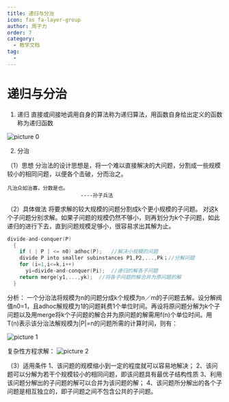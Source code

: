 ```yaml
---
title: 递归与分治
icon: fas fa-layer-group
author: 周子力
order: 7
category:
  - 教学文档
tag:
  - 
---
```


# 递归与分治
1. 递归
直接或间接地调用自身的算法称为递归算法，用函数自身给出定义的函数称为递归函数

![picture 0](https://oss.docs.z-xin.net/ee4f944d4cc8d949b41b908afa29be3442affc3dec0d32f747406c80238d6589.png)  



2. 分治

（1）思想
分治法的设计思想是，将一个难以直接解决的大问题，分割成一些规模较小的相同问题，以便各个击破，分而治之。


	凡治众如治寡，分数是也。
							----孙子兵法
（2）具体做法
将要求解的较大规模的问题分割成k个更小规模的子问题。
对这k个子问题分别求解。如果子问题的规模仍然不够小，则再划分为k个子问题，如此递归的进行下去，直到问题规模足够小，很容易求出其解为止。

```C
divide-and-conquer(P)
  {
    if ( | P | <= n0) adhoc(P);   //解决小规模的问题
    divide P into smaller subinstances P1,P2,...,Pk；//分解问题
    for (i=1,i<=k,i++)
      yi=divide-and-conquer(Pi);  //递归的解各子问题
    return merge(y1,...,yk);  //将各子问题的解合并为原问题的解
  }

```
分析：
一个分治法将规模为n的问题分成k个规模为n／m的子问题去解。设分解阀值n0=1，且adhoc解规模为1的问题耗费1个单位时间。再设将原问题分解为k个子问题以及用merge将k个子问题的解合并为原问题的解需用f(n)个单位时间。用T(n)表示该分治法解规模为|P|=n的问题所需的计算时间，则有：

![picture 1](https://oss.docs.z-xin.net/77d7c59fcf3f78a151372fe2cdb0c426a4ecb534763be59fcb730743cd3b301f.png)  


复杂性方程求解：
![picture 2](https://oss.docs.z-xin.net/aaaff6fb127fd8999f749dfd9bc1466301cfb8e6c286bdfdf6f3e7822e0ea2dc.png)  


（3）适用条件
1、该问题的规模缩小到一定的程度就可以容易地解决；
2、该问题可以分解为若干个规模较小的相同问题，即该问题具有最优子结构性质
3、利用该问题分解出的子问题的解可以合并为该问题的解；
4、该问题所分解出的各个子问题是相互独立的，即子问题之间不包含公共的子问题。 

